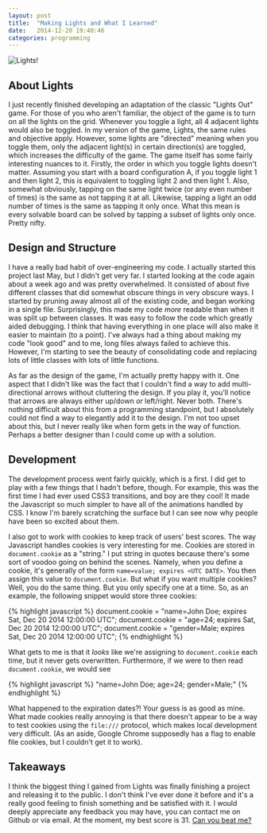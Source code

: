 ```yaml
---
layout: post
title:  "Making Lights and What I Learned"
date:   2014-12-20 19:40:46
categories: programming
---
```

![Lights!](http://lights.williamg.me/style/lights.png)

## About Lights
I just recently finished developing an adaptation of the classic "Lights Out"
game. For those of you who aren't familiar, the object of the game is to turn
on all the lights on the grid. Whenever you toggle a light, all 4 adjacent lights
would also be toggled. In my version of the game, Lights, the same rules and 
objective apply. However, some lights are "directed" meaning when you toggle them,
only the adjacent light(s) in certain direction(s) are toggled, which increases
the difficulty of the game. The game itself has some fairly interesting nuances
to it. Firstly, the order in which you toggle lights doesn't matter. Assuming
you start with a board configuration A, if you toggle light 1 and then light 2, this
is equivalent to toggling light 2 and then light 1. Also, somewhat obviously, 
tapping on the same light twice (or any even number of times) is the same as not
tapping it at all. Likewise, tapping a light an odd number of times is the same
as tapping it only once. What this mean is every solvable board can be solved by
tapping a subset of lights only once. Pretty nifty.

## Design and Structure
I have a really bad habit of over-engineering my code. I actually started this
project last May, but I didn't get very far. I started looking at the code again
about a week ago and was pretty overwhelmed. It consisted of about five
different classes that did somewhat obscure things in very obscure ways. I started
by pruning away almost all of the existing code, and began working in a single file.
Surprisingly, this made my code *more* readable than when it was split up between
classes. It was easy to follow the code which greatly aided debugging. I think that
having everything in one place will also make it easier to maintain (to a point).
I've always had a thing about making my code "look good" and to me, long files always
failed to achieve this. However, I'm starting to see the beauty of consolidating code
and replacing lots of little classes with lots of little functions.

As far as the design of the game, I'm actually pretty happy with it. One
aspect that I didn't like was the fact that I couldn't find a way to add multi-directional
arrows without cluttering the design. If you play it, you'll notice that arrows
are always either up/down *or* left/right. Never both. There's nothing difficult about
this from a programming standpoint, but I absolutely could not find a way to 
elegantly add it to the design. I'm not too upset about this, but I never really
like when form gets in the way of function. Perhaps a better designer than I could
come up with a solution.

## Development
The development process went fairly quickly, which is a first. I did get to play
with a few things that I hadn't before, though. For example, this was the first
time I had ever used CSS3 transitions, and boy are they cool! It made the Javascript
so much simpler to have all of the animations handled by CSS. I know I'm barely
scratching the surface but I can see now why people have been so excited about
them.

I also got to work with cookies to keep track of users' best scores. The way Javascript
handles cookies is very interesting for me. Cookies are stored in `document.cookie`
as a "string." I put string in quotes because there's some sort of voodoo going
on behind the scenes. Namely, when you define a cookie, it's generally of the form
`name=value; expires <UTC DATE>`. You then assign this value to `document.cookie`.
But what if you want multiple cookies? Well, you do the same thing. But you only
specify one at a time. So, as an example, the following snippet would store three cookies:

{% highlight javascript %}
document.cookie = "name=John Doe; expires Sat, Dec 20 2014 12:00:00 UTC";
document.cookie = "age=24; expires Sat, Dec 20 2014 12:00:00 UTC";
document.cookie = "gender=Male; expires Sat, Dec 20 2014 12:00:00 UTC";
{% endhighlight %}

What gets to me is that it *looks* like we're assigning to `document.cookie` each time, but it never
gets overwritten. Furthermore, if we were to then read `document.cookie`, we would see

{% highlight javascript %}
"name=John Doe; age=24; gender=Male;"
{% endhighlight %}

What happened to the expiration dates?! Your guess is as good as mine. What made
cookies really annoying is that there doesn't appear to be a way to test cookies
using the `file:///` protocol, which makes local development very difficult. (As
an aside, Google Chrome supposedly has a flag to enable file cookies, but I couldn't
get it to work). 

## Takeaways
I think the biggest thing I gained from Lights was finally finishing a project
and releasing it to the public. I don't think I've ever done it before and it's
a really good feeling to finish something and be satisfied with it. I would deeply
appreciate any feedback you may have, you can contact me on Github or via email.
At the moment, my best score is 31. [Can you beat me?](http://lights.williamg.me)
